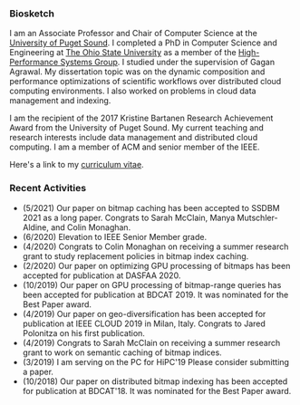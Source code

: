 ### Biosketch

I am an Associate Professor and Chair of Computer Science at the [University of Puget Sound](https://cs.pugetsound.edu). I completed a PhD in Computer Science and Engineering at [The Ohio State University](https://cse.osu.edu) as a member of the [High-Performance Systems Group](https://cse.osu.edu/research/systems). I studied under the supervision of Gagan Agrawal. My dissertation topic was on the dynamic composition and performance optimizations of scientific workflows over distributed cloud computing environments. I also worked on problems in cloud data management and indexing.

I am the recipient of the 2017 Kristine Bartanen Research Achievement Award from the University of Puget Sound. My current teaching and research interests include data management and distributed cloud computing. I am a member of ACM and senior member of the IEEE.

Here's a link to my [curriculum vitae](CV.pdf).

### Recent Activities

- (5/2021) Our paper on bitmap caching has been accepted to SSDBM 2021 as a long paper. Congrats to Sarah McClain, Manya Mutschler-Aldine, and Colin Monaghan.
- (6/2020) Elevation to IEEE Senior Member grade.
- (4/2020) Congrats to Colin Monaghan on receiving a summer research grant to study replacement policies in bitmap index caching.
- (2/2020) Our paper on optimizing GPU processing of bitmaps has been accepted for publication at DASFAA 2020.
- (10/2019) Our paper on GPU processing of bitmap-range queries has been accepted for publication at BDCAT 2019. It was nominated for the Best Paper award.
- (4/2019) Our paper on geo-diversification has been accepted for publication at IEEE CLOUD 2019 in Milan, Italy. Congrats to Jared Polonitza on his first publication.
- (4/2019) Congrats to Sarah McClain on receiving a summer research grant to work on semantic caching of bitmap indices.
- (3/2019) I am serving on the PC for HiPC'19 Please consider submitting a paper.
- (10/2018) Our paper on distributed bitmap indexing has been accepted for publication at BDCAT'18. It was nominated for the Best Paper award.
